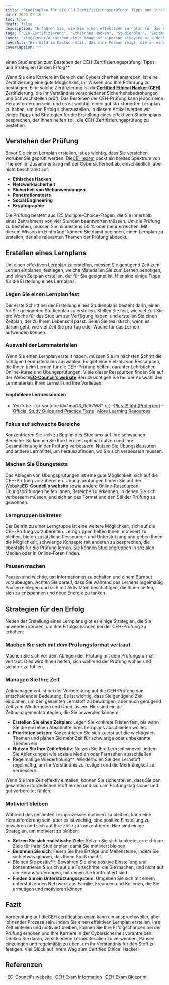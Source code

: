 ```yaml
---
title: "Studienplan für die CEH-Zertifizierungsprüfung: Tipps und Strategien"
date: 2023-05-16
toc: true
draft: false
description: "Erfahren Sie, wie Sie einen effektiven Lernplan für das Bestehen der CEH-Zertifizierungsprüfung mit Tipps und Strategien für den Erfolg erstellen können."
tags: ["CEH-Zertifizierung", "Ethisches Hacken", "Studienplan", "Zeitmanagement", "Prüfungsvorbereitung", "Cybersicherheit", "Motivation", "Studienmaterialien", "Übungsfragen", "Überprüfung", "EC-Council", "Informationssicherheit", "berufliche Entwicklung", "IT-Zertifizierung", "berufliches Fortkommen", "Netzwerksicherheit", "Penetrationstests", "Schwachstellenanalyse", "Versicherungsinformationen", "Sicherheitsprüfung"]
cover: "/img/cover/A_cartoon-style_image_of_a_person_studying_at_a_desk.png"
coverAlt: "Ein Bild im Cartoon-Stil, das eine Person zeigt, die an einem Schreibtisch mit einem Laptop und verschiedenen Büchern und Notizen lernt, mit dem CEH-Logo im Hintergrund."
coverCaption: ""
---
```

 einen Studienplan zum Bestehen der CEH-Zertifizierungsprüfung: Tipps und Strategien für den Erfolg**

Wenn Sie eine Karriere im Bereich der Cybersicherheit anstreben, ist eine Zertifizierung eine gute Möglichkeit, Ihr Wissen und Ihre Erfahrung zu bestätigen. Eine solche Zertifizierung ist die[**Certified Ethical Hacker (CEH)**](https://www.eccouncil.org/certified-ethical-hacker-training-and-certification/) Zertifizierung, die Ihr Verständnis verschiedener Sicherheitsbedrohungen und Schwachstellen prüft. Das Bestehen der CEH-Prüfung kann jedoch eine Herausforderung sein, und es ist wichtig, einen gut strukturierten Lernplan zu haben, um den Erfolg sicherzustellen. In diesem Artikel werden wir einige Tipps und Strategien für die Erstellung eines effektiven Studienplans besprechen, der Ihnen helfen soll, die CEH-Zertifizierungsprüfung zu bestehen.

## Verstehen der Prüfung

Bevor Sie einen Lernplan erstellen, ist es wichtig, dass Sie verstehen, worüber Sie geprüft werden. Die[CEH exam](https://www.eccouncil.org/certified-ethical-hacker-training-and-certification/) deckt ein breites Spektrum von Themen im Zusammenhang mit der Cybersicherheit ab, einschließlich, aber nicht beschränkt auf:

- **Ethisches Hacken**
- **Netzwerksicherheit**
- **Sicherheit von Webanwendungen**
- **Penetrationstests**
- **Social Engineering**
- **Kryptographie**

Die Prüfung besteht aus 125 Multiple-Choice-Fragen, die Sie innerhalb eines Zeitrahmens von vier Stunden beantworten müssen. Um die Prüfung zu bestehen, müssen Sie mindestens 60 % oder mehr erreichen. Mit diesem Wissen im Hinterkopf können Sie damit beginnen, einen Lernplan zu erstellen, der alle relevanten Themen der Prüfung abdeckt.

## Erstellen eines Lernplans

Um einen effektiven Lernplan zu erstellen, müssen Sie genügend Zeit zum Lernen einplanen, festlegen, welche Materialien Sie zum Lernen benötigen, und einen Zeitplan erstellen, der für Sie geeignet ist. Hier sind einige Tipps für die Erstellung eines Lernplans:

### Legen Sie einen Lernplan fest

Der erste Schritt bei der Erstellung eines Studienplans besteht darin, einen für Sie geeigneten Studienplan zu erstellen. Stellen Sie fest, wie viel Zeit Sie pro Woche für das Studium zur Verfügung haben, und erstellen Sie einen Zeitplan, der zu Ihrem Lebensstil passt. Seien Sie realistisch, wenn es darum geht, wie viel Zeit Sie pro Tag oder Woche für das Lernen aufwenden können.

### Auswahl der Lernmaterialien

Wenn Sie einen Lernplan erstellt haben, müssen Sie im nächsten Schritt die richtigen Lernmaterialien auswählen. Es gibt eine Vielzahl von Ressourcen, die Ihnen beim Lernen für die CEH-Prüfung helfen, darunter Lehrbücher, Online-Kurse und Übungsprüfungen. Viele dieser Ressourcen finden Sie auf der Website[**EC-Council's website**](https://www.eccouncil.org/certified-ethical-hacker-training-and-certification/) Berücksichtigen Sie bei der Auswahl des Lernmaterials Ihren Lernstil und Ihre Vorlieben.

#### Empfohlene Lernressourcen
- YouTube
  -{{< youtube id="maO8_0cA7W8" >}}
-[PluralSight (Preferred)](https://www.pluralsight.com/)
-[Official Study Guide and Practice Tests](https://amzn.to/42lr6pu)
-[More Learning Resources](https://simeononsecurity.ch/recommendations/learning_resources)

### Fokus auf schwache Bereiche

Konzentrieren Sie sich zu Beginn des Studiums auf Ihre schwachen Bereiche. So können Sie Ihre Lernzeit optimal nutzen und Ihre Gesamtleistung in der Prüfung verbessern. Nutzen Sie Übungsklausuren und andere Lernmittel, um herauszufinden, wo Sie sich verbessern müssen.

### Machen Sie Übungstests

Das Ablegen von Übungsprüfungen ist eine gute Möglichkeit, sich auf die CEH-Prüfung vorzubereiten. Übungsprüfungen finden Sie auf der Website[**EC-Council's website**](https://www.eccouncil.org/certified-ethical-hacker-training-and-certification/) sowie andere Online-Ressourcen. Übungsprüfungen helfen Ihnen, Bereiche zu erkennen, in denen Sie sich verbessern müssen, und sich an das Format und den Stil der Prüfung zu gewöhnen.

### Lerngruppen beitreten

Der Beitritt zu einer Lerngruppe ist eine weitere Möglichkeit, sich auf die CEH-Prüfung vorzubereiten. Lerngruppen helfen Ihnen, motiviert zu bleiben, bieten zusätzliche Ressourcen und Unterstützung und geben Ihnen die Möglichkeit, schwierige Konzepte mit anderen zu besprechen, die ebenfalls für die Prüfung lernen. Sie können Studiengruppen in sozialen Medien oder in Online-Foren finden.

### Pausen machen

Pausen sind wichtig, um Informationen zu behalten und einem Burnout vorzubeugen. Achten Sie darauf, dass Sie während des Lernens regelmäßig Pausen einlegen und sich mit Aktivitäten beschäftigen, die Ihnen helfen, sich zu entspannen und neue Energie zu tanken.

## Strategien für den Erfolg

Neben der Erstellung eines Lernplans gibt es einige Strategien, die Sie anwenden können, um Ihre Erfolgschancen bei der CEH-Prüfung zu erhöhen:

### Machen Sie sich mit dem Prüfungsformat vertraut

Machen Sie sich vor dem Ablegen der Prüfung mit dem Prüfungsformat vertraut. Dies wird Ihnen helfen, sich während der Prüfung wohler und sicherer zu fühlen.

### Managen Sie Ihre Zeit

Zeitmanagement ist bei der Vorbereitung auf die CEH-Prüfung von entscheidender Bedeutung. Es ist wichtig, dass Sie genügend Zeit einplanen, um den gesamten Lernstoff zu bewältigen, aber auch genügend Zeit zum Wiederholen und Üben lassen. Hier sind einige Zeitmanagementstrategien, die Sie anwenden können:

- **Erstellen Sie einen Zeitplan**: Legen Sie konkrete Fristen fest, bis wann Sie die einzelnen Abschnitte Ihres Lernplans abschließen wollen.
- **Prioritäten setzen**: Konzentrieren Sie sich zuerst auf die wichtigsten Themen und planen Sie mehr Zeit für schwierige oder unbekannte Themen ein.
- **Nutzen Sie Ihre Zeit effektiv**: Nutzen Sie Ihre Lernzeit sinnvoll, indem Sie Ablenkungen wie soziale Medien oder Fernsehen ausschließen.
- Regelmäßige Wiederholung**: Wiederholen Sie den Lernstoff regelmäßig, um Ihr Verständnis zu festigen und die Merkfähigkeit zu verbessern.

Wenn Sie Ihre Zeit effektiv einteilen, können Sie sicherstellen, dass Sie den gesamten erforderlichen Stoff lernen und sich am Prüfungstag sicher und gut vorbereitet fühlen.

### Motiviert bleiben

Während des gesamten Lernprozesses motiviert zu bleiben, kann eine Herausforderung sein, aber es ist wichtig, eine positive Einstellung zu bewahren und sich auf Ihre Ziele zu konzentrieren. Hier sind einige Strategien, um motiviert zu bleiben:

- **Setzen Sie sich realistische Ziele**: Setzen Sie sich konkrete, erreichbare Ziele für Ihren Studienplan, damit Sie motiviert bleiben.
- **Belohnen Sie sich**: Feiern Sie Ihre Erfolge und Meilensteine, indem Sie sich etwas gönnen, das Ihnen Spaß macht.
- Bleiben Sie positiv**: Bewahren Sie eine positive Einstellung und konzentrieren Sie sich auf die Fortschritte, die Sie machen, und nicht auf die Herausforderungen, mit denen Sie konfrontiert sind.
- **Finden Sie ein Unterstützungssystem**: Umgeben Sie sich mit einem unterstützenden Netzwerk aus Familie, Freunden und Kollegen, die Sie ermutigen und motivieren können.

## Fazit

Vorbereitung auf die[CEH certification exam](https://www.eccouncil.org/certified-ethical-hacker-training-and-certification/) kann ein anspruchsvoller, aber lohnender Prozess sein. Indem Sie einen effektiven Lernplan erstellen, Ihre Zeit einteilen und motiviert bleiben, können Sie Ihre Erfolgschancen bei der Prüfung erhöhen und Ihre Karriere in der Cybersicherheit vorantreiben. Denken Sie daran, verschiedene Lernmaterialien zu verwenden, Pausen einzulegen und regelmäßig zu üben, um Ihr Verständnis für den Stoff zu festigen. Viel Glück auf Ihrem Weg zum Certified Ethical Hacker!

## Referenzen

-[EC-Council's website](https://www.eccouncil.org/)
-[CEH Exam Information](https://www.eccouncil.org/programs/certified-ethical-hacker-ceh/)
-[CEH Exam Blueprint](https://cert.eccouncil.org/images/doc/CEH-Exam-Blueprint-v3.0.pdf)
